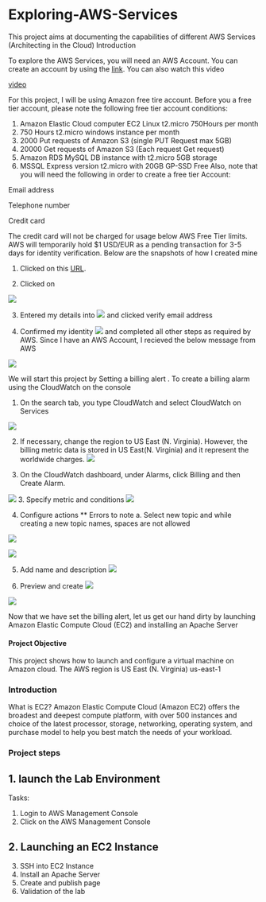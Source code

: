 # Exploring-AWS-Services
This project aims at documenting the capabilities of different AWS Services (Architecting in the Cloud)
Introduction



To explore the AWS Services, you will need an AWS Account. You can create an account by using the <a href="https://aws.amazon.com/free/?all-free-tier.sort-by=item.additionalFields.SortRank&all-free-tier.sort-order=asc&awsf.Free%20Tier%20Types=*all&awsf.Free%20Tier%20Categories=*all">link</a>. You can also watch this video

<a href="https://www.youtube.com/watch?v=KkWQuSwuGFc">video</a>

For this project, I will be using Amazon free tire account. Before you a free tier account, please note the following free tier account conditions:
1. Amazon Elastic Cloud computer EC2 Linux t2.micro 750Hours per month
2.  750 Hours t2.micro windows instance per month
3. 2000 Put requests of Amazon S3 (single PUT Request max 5GB)
4.  20000 Get requests of Amazon S3 (Each request Get request)
5. Amazon RDS MySQL DB instance with t2.micro 5GB storage
6. MSSQL Express version t2.micro with 20GB GP-SSD Free
Also, note that you will need the following in order to create a free tier Account:

Email address

Telephone number


Credit card

The credit card will not be charged for usage below AWS Free Tier limits. AWS will temporarily hold $1 USD/EUR as a pending transaction for 3-5 days for identity verification.
Below are the snapshots of how I created mine
1. Clicked on this <a href="https://aws.amazon.com/free/?all-free-tier.sort-by=item.additionalFields.SortRank&all-free-tier.sort-order=asc&awsf.Free%20Tier%20Types=*all&awsf.Free%20Tier%20Categories=*all">URL</a>.

2. Clicked on

![](Images/AW1.png)


3. Entered my details into
![](Images/AW2.png)
and clicked verify email address

4. Confirmed my identity
![](Images/aw3.png)
 and completed all other steps as required by AWS. Since I have an AWS Account, I recieved the below message from AWS

![](Images/AWS4.png)

We will start this project by Setting a billing alert .
To create a billing alarm using the CloudWatch on the console

1. On the search tab, you type CloudWatch and select CloudWatch on Services

![](Images/AWS5.png)

2. If necessary, change the region to US East (N. Virginia). However, the billing metric data is stored in US East(N. Virginia) and it  represent the worldwide charges.
![](Images/AWS6.png)

2. On the CloudWatch dashboard, under Alarms, click Billing and then  Create Alarm.

![](Images/AWS7.png)
3. Specify metric and conditions
![](Images/AWS8.png)

4. Configure actions
** Errors to note
a. Select new topic and while creating a new topic names, spaces are not allowed

![](Images/E1.png)

![](Images/AWS9.png)


5. Add name and description
![](Images/AWS10.png)

6. Preview and create
![](Images/AWS11.png)

![](Images/AWS12.png)

Now that we have set the billing alert, let us get our hand dirty by launching Amazon Elastic Compute Cloud (EC2) and installing an Apache Server

#### Project Objective
This project shows how to launch and configure a virtual machine on Amazon cloud. The AWS region is US East (N. Virginia) us-east-1
### Introduction
What is EC2?
Amazon Elastic Compute Cloud (Amazon EC2) offers the broadest and deepest compute platform, with over 500 instances and choice of the latest processor, storage, networking, operating system, and purchase model to help you best match the needs of your workload.

### Project steps
## 1. launch the Lab Environment
Tasks:
1.  Login to AWS Management Console
2. Click on the AWS Management Console


## 2.  Launching an EC2 Instance



3. SSH into EC2 Instance
4. Install an Apache Server
5. Create and publish page
6. Validation of the lab
